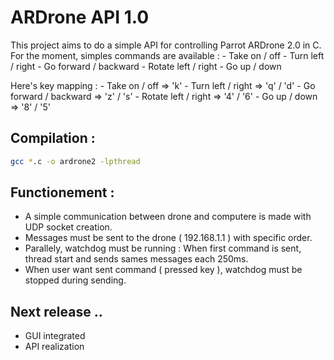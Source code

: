 ARDrone API 1.0
===============

This project aims to do a simple API for controlling Parrot ARDrone 2.0 in C.
For the moment, simples commands are available :
    - Take on / off
    - Turn left / right
    - Go forward / backward
    - Rotate left / right
    - Go up / down

Here's key mapping :
       - Take on / off => 'k'
       - Turn left / right => 'q' / 'd'
       - Go forward / backward => 'z' / 's'
       - Rotate left / right => '4' / '6'
       - Go up / down => '8' / '5'

Compilation :
-------------
```sh
gcc *.c -o ardrone2 -lpthread
```

Functionement :
---------------
* A simple communication between drone and computere is made with UDP socket creation.
* Messages must be sent to the drone ( 192.168.1.1 ) with specific order.
* Parallely, watchdog must be running : When first command is sent, thread start and sends sames messages each 250ms.
* When user want sent command ( pressed key ), watchdog must be stopped during sending.

Next release ..
---------------
* GUI integrated
* API realization